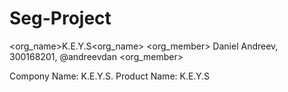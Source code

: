 # Seg-Project
<org_name>K.E.Y.S<org_name>
<org_member> Daniel Andreev, 300168201, @andreevdan <org_member>


Compony Name: K.E.Y.S.
Product Name: K.E.Y.S


